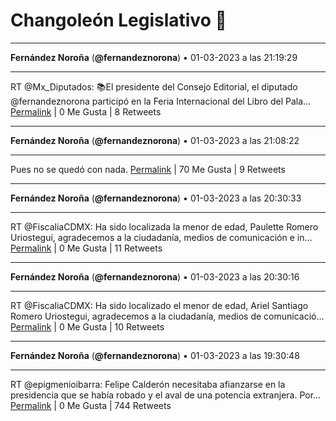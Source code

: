 # Changoleón Legislativo 🙈
*****
**Fernández Noroña** (**@fernandeznorona**) • 01-03-2023 a las 21:19:29
*****
RT @Mx_Diputados: 📚El presidente del Consejo Editorial, el diputado @fernandeznorona participó en la Feria Internacional del Libro del Pala…
[Permalink](https://twitter.com/fernandeznorona/status/1631162286327885829) | 0 Me Gusta | 8 Retweets
*****
**Fernández Noroña** (**@fernandeznorona**) • 01-03-2023 a las 21:08:22
*****
Pues no se quedó con nada.
[Permalink](https://twitter.com/fernandeznorona/status/1631159491034066944) | 70 Me Gusta | 9 Retweets
*****
**Fernández Noroña** (**@fernandeznorona**) • 01-03-2023 a las 20:30:33
*****
RT @FiscaliaCDMX: Ha sido localizada la menor de edad, Paulette Romero Uriostegui, agradecemos a la ciudadanía, medios de comunicación e in…
[Permalink](https://twitter.com/fernandeznorona/status/1631149974942625793) | 0 Me Gusta | 11 Retweets
*****
**Fernández Noroña** (**@fernandeznorona**) • 01-03-2023 a las 20:30:16
*****
RT @FiscaliaCDMX: Ha sido localizado el menor de edad, Ariel Santiago Romero Uriostegui, agradecemos a la ciudadanía, medios de comunicació…
[Permalink](https://twitter.com/fernandeznorona/status/1631149899881361408) | 0 Me Gusta | 10 Retweets
*****
**Fernández Noroña** (**@fernandeznorona**) • 01-03-2023 a las 19:30:48
*****
RT @epigmenioibarra: Felipe Calderón necesitaba afianzarse en la presidencia que se había robado y el aval de una potencia extranjera.
Por…
[Permalink](https://twitter.com/fernandeznorona/status/1631134935871258624) | 0 Me Gusta | 744 Retweets